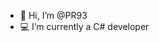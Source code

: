 - 👋 Hi, I’m @PR93
- :computer: I’m currently a C# developer 
  
  
    
  
     
    
          
   
  
        
        
   
   
  
